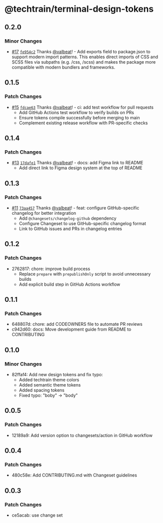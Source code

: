 # @techtrain/terminal-design-tokens

## 0.2.0

### Minor Changes

- [#17](https://github.com/TechBowl-japan/terminal-design-tokens/pull/17) [`fe954c2`](https://github.com/TechBowl-japan/terminal-design-tokens/commit/fe954c2e42a261eb8c9ce388f6f34c8401a82c82) Thanks [@valbeat](https://github.com/valbeat)! - Add exports field to package.json to support modern import patterns. This enables direct imports of CSS and SCSS files via subpaths (e.g. /css, /scss) and makes the package more compatible with modern bundlers and frameworks.

## 0.1.5

### Patch Changes

- [#15](https://github.com/TechBowl-japan/terminal-design-tokens/pull/15) [`fdcae63`](https://github.com/TechBowl-japan/terminal-design-tokens/commit/fdcae636d2867a142c328a219cd1fd007e7650b8) Thanks [@valbeat](https://github.com/valbeat)! - ci: add test workflow for pull requests
  - Add GitHub Actions test workflow to verify builds on PRs
  - Ensure tokens compile successfully before merging to main
  - Complement existing release workflow with PR-specific checks

## 0.1.4

### Patch Changes

- [#13](https://github.com/TechBowl-japan/terminal-design-tokens/pull/13) [`17dafe1`](https://github.com/TechBowl-japan/terminal-design-tokens/commit/17dafe1b21c16e7f79a6e25a79dda6181a63d882) Thanks [@valbeat](https://github.com/valbeat)! - docs: add Figma link to README
  - Add direct link to Figma design system at the top of README

## 0.1.3

### Patch Changes

- [#11](https://github.com/TechBowl-japan/terminal-design-tokens/pull/11) [`73aa457`](https://github.com/TechBowl-japan/terminal-design-tokens/commit/73aa4578d126ca01ab508b36ecf5b52f2d463b43) Thanks [@valbeat](https://github.com/valbeat)! - feat: configure GitHub-specific changelog for better integration
  - Add `@changesets/changelog-github` dependency
  - Configure Changeset to use GitHub-specific changelog format
  - Link to GitHub issues and PRs in changelog entries

## 0.1.2

### Patch Changes

- 2762817: chore: improve build process
  - Replace `prepare` with `prepublishOnly` script to avoid unnecessary builds
  - Add explicit build step in GitHub Actions workflow

## 0.1.1

### Patch Changes

- 648807d: chore: add CODEOWNERS file to automate PR reviews
- c942d60: docs: Move development guide from README to CONTRIBUTING

## 0.1.0

### Minor Changes

- 82ffaf4: Add new design tokens and fix typo:
  - Added techtrain theme colors
  - Added semantic theme tokens
  - Added spacing tokens
  - Fixed typo: "boby" → "body"

## 0.0.5

### Patch Changes

- 12189a9: Add version option to changesets/action in GitHub workflow

## 0.0.4

### Patch Changes

- 480c58e: Add CONTRIBUTING.md with Changeset guidelines

## 0.0.3

### Patch Changes

- ce5acab: use change set
